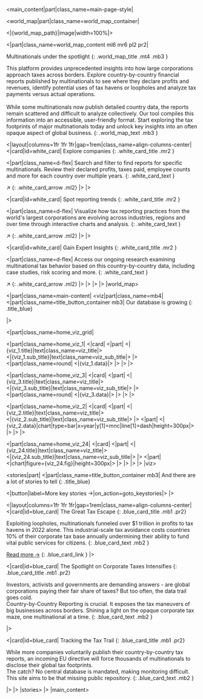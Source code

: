 [//]: # (Layout of the home page)

[//]: # (Main section)
<main_content|part|class_name=main-page-style|

[//]: # (World map section)
<world_map|part|class_name=world_map_container|

[//]: # (World map : background image)
<|{world_map_path}|image|width=100%|>

[//]: # (World map : text and cards)
<|part|class_name=world_map_content ml6 mr6 pl2 pr2|

[//]: # (World map : text)
Multinationals under the spotlight
{: .world_map_title .mt4 .mb3 }

This platform provides unprecedented insights into  how large corporations approach taxes across borders. Explore 
country-by-country financial reports published by multinationals to see where they declare profits and revenues, 
identify potential uses of tax havens or loopholes and analyze tax payments versus actual operations.<br/><br/>
While some multinationals now publish detailed country data, the reports remain scattered and difficult to analyze 
collectively. Our tool compiles this information into an accessible, user-friendly format. Start exploring the tax 
footprints of major multinationals today and unlock key insights into an often opaque aspect of global business.
{: .world_map_text .mb3 }

[//]: # (World map : cards)
<|layout|columns=1fr 1fr 1fr|gap=1rem|class_name=align-columns-center|
<|card|id=white_card|
Explore companies
{: .white_card_title .mr2 }

<|part|class_name=d-flex|
Search and filter to find reports for specific multinationals. Review their declared profits, taxes paid, employee 
counts and more for each country over multiple years.
{: .white_card_text }

&#8599;
{: .white_card_arrow .ml2}
|>
|>

<|card|id=white_card|
Spot reporting trends
{: .white_card_title .mr2 }

<|part|class_name=d-flex|
Visualize how tax reporting practices from the world's largest corporations are evolving across industries, regions 
and over time through interactive charts and analysis.
{: .white_card_text }

&#8599;
{: .white_card_arrow .ml2}
|>
|>

<|card|id=white_card|
Gain Expert Insights
{: .white_card_title .mr2 }

<|part|class_name=d-flex|
Access our ongoing research examining multinational tax behavior based on this country-by-country data, including case 
studies, risk scoring and more.
{: .white_card_text }

&#8599;
{: .white_card_arrow .ml2}
|>
|>
|>
|>
|world_map>

[//]: # (Main content : viz)
<|part|class_name=main-content|
<viz|part|class_name=mb4|
<|part|class_name=title_button_container mb3|
Our database is growing
{: .title_blue}

[//]: # (<|button|label=More on reporting trends &#8594;|>)
|>

<|part|class_name=home_viz_grid|

[//]: # (Viz 1)
<|part|class_name=home_viz_1|
<|card|
<|part|
<|{viz_1.title}|text|class_name=viz_title|>
<br/>
<|{viz_1.sub_title}|text|class_name=viz_sub_title|>
|>
<|part|class_name=round|
<|{viz_1.data}|>
|>
|>
|>

[//]: # (Viz 3)
<|part|class_name=home_viz_3|
<|card|
<|part|
<|{viz_3.title}|text|class_name=viz_title|>
<br/>
<|{viz_3.sub_title}|text|class_name=viz_sub_title|>
|>
<|part|class_name=round|
<|{viz_3.data}|>
|>
|>
|>

[//]: # (Viz 2)
<|part|class_name=home_viz_2|
<|card|
<|part|
<|{viz_2.title}|text|class_name=viz_title|>
<br/>
<|{viz_2.sub_title}|text|class_name=viz_sub_title|>
|>
<|part|
<|{viz_2.data}|chart|type=bar|x=year|y[1]=mnc|line[1]=dash|height=300px|>
|>
|>
|>

[//]: # (Viz 24)
<|part|class_name=home_viz_24|
<|card|
<|part|
<|{viz_24.title}|text|class_name=viz_title|>
<br/>
<|{viz_24.sub_title}|text|class_name=viz_sub_title|>
|>
<|part|
<|chart|figure={viz_24.fig}|height=300px|>
|>
|>
|>
|>
|viz>

[//]: # (Main content : stories)
<stories|part|
<|part|class_name=title_button_container mb3|
And there are a lot of stories to tell
{: .title_blue}

<|button|label=More key stories &#8594;|on_action=goto_keystories|>
|>

<|layout|columns=1fr 1fr 1fr|gap=1rem|class_name=align-columns-center|
<|card|id=blue_card|
The Great Tax Escape
{: .blue_card_title .mb1 .pr2}

Exploiting loopholes, multinationals funneled over $1 trillion in profits to tax havens in 2022 alone. This 
industrial-scale tax avoidance costs countries 10% of their corporate tax base annually undermining their ability to 
fund vital public services for citizens.
{: .blue_card_text .mb2 }

<a class="blue_card_link" href="https://www.taxobservatory.eu/publication/global-tax-evasion-report-2024/" target="_blank">Read more &#8594;</a>
{: .blue_card_link }
|>

<|card|id=blue_card|
The Spotlight on Corporate Taxes Intensifies
{: .blue_card_title .mb1 .pr2}

Investors, activists and governments are demanding answers - are global corporations paying their fair share of taxes? 
But too often, the data trail goes cold.<br/>
Country-by-Country Reporting is crucial. It exposes the tax maneuvers of big businesses across borders.
Shining a light on the opaque corporate tax maze, one multinational at a time.
{: .blue_card_text .mb2 }

|>

<|card|id=blue_card|
Tracking the Tax Trail
{: .blue_card_title .mb1 .pr2}

While more companies voluntarily publish their country-by-country tax reports, an incoming EU directive will force 
thousands of multinationals to disclose their global tax footprints.<br/>
The catch? No central database is mandated, making monitoring difficult. This site aims to be that missing public 
repository.
{: .blue_card_text .mb2 }

|>
|>
|stories>
|>
|main_content>
